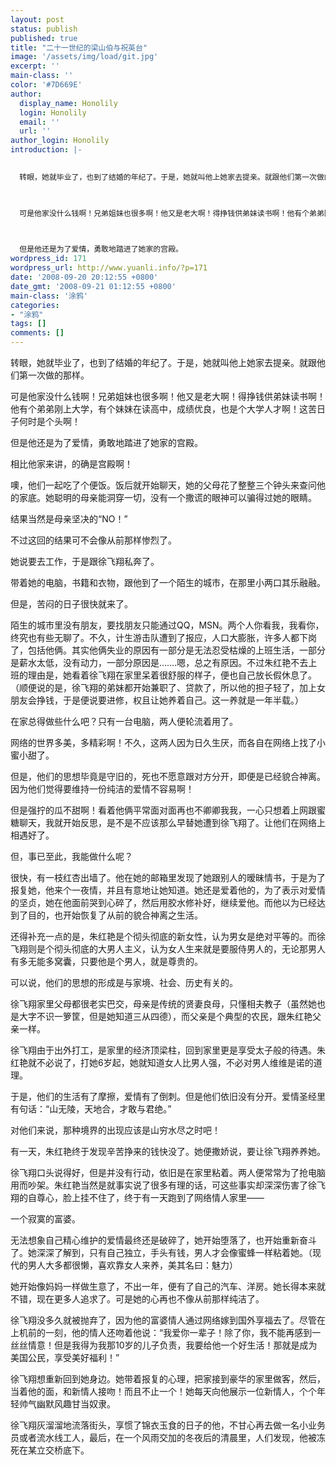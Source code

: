 ```yaml
---
layout: post
status: publish
published: true
title: "二十一世纪的梁山伯与祝英台"
image: '/assets/img/load/git.jpg'
excerpt: ''
main-class: ''
color: '#7D669E'
author:
  display_name: Honolily
  login: Honolily
  email: ''
  url: ''
author_login: Honolily
introduction: |-
  

  转眼，她就毕业了，也到了结婚的年纪了。于是，她就叫他上她家去提亲。就跟他们第一次做的那样。

  

  可是他家没什么钱啊！兄弟姐妹也很多啊！他又是老大啊！得挣钱供弟妹读书啊！他有个弟弟刚上大学，有个妹妹在读高中，成绩优良，也是个大学人才啊！这苦日子何时是个头啊！

  

  但是他还是为了爱情，勇敢地踏进了她家的宫殿。
wordpress_id: 171
wordpress_url: http://www.yuanli.info/?p=171
date: '2008-09-20 20:12:55 +0800'
date_gmt: '2008-09-21 01:12:55 +0800'
main-class: '涂鸦'
categories:
- "涂鸦"
tags: []
comments: []
---
```


转眼，她就毕业了，也到了结婚的年纪了。于是，她就叫他上她家去提亲。就跟他们第一次做的那样。

可是他家没什么钱啊！兄弟姐妹也很多啊！他又是老大啊！得挣钱供弟妹读书啊！他有个弟弟刚上大学，有个妹妹在读高中，成绩优良，也是个大学人才啊！这苦日子何时是个头啊！

但是他还是为了爱情，勇敢地踏进了她家的宫殿。

相比他家来讲，的确是宫殿啊！

噢，他们一起吃了个便饭。饭后就开始聊天，她的父母花了整整三个钟头来查问他的家底。她聪明的母亲能洞穿一切，没有一个撒谎的眼神可以骗得过她的眼睛。

结果当然是母亲坚决的&ldquo;NO！&rdquo;

不过这回的结果可不会像从前那样惨烈了。

她说要去工作，于是跟徐飞翔私奔了。 

带着她的电脑，书籍和衣物，跟他到了一个陌生的城市，在那里小两口其乐融融。

但是，苦闷的日子很快就来了。 

陌生的城市里没有朋友，要找朋友只能通过QQ，MSN。两个人你看我，我看你，终究也有些无聊了。不久，计生游击队遭到了报应，人口大膨胀，许多人都下岗了，包括他俩。其实他俩失业的原因有一部分是无法忍受枯燥的上班生活，一部分是薪水太低，没有动力，一部分原因是&hellip;&hellip;.嗯，总之有原因。不过朱红艳不去上班的理由是，她看着徐飞翔在家里呆着很舒服的样子，便也自己放长假休息了。（顺便说的是，徐飞翔的弟妹都开始兼职了、贷款了，所以他的担子轻了，加上女朋友会挣钱，于是便说要进修，权且让她养着自己。这一养就是一年半载。）

在家总得做些什么吧？只有一台电脑，两人便轮流着用了。

网络的世界多美，多精彩啊！不久，这两人因为日久生厌，而各自在网络上找了小蜜小甜了。 

但是，他们的思想毕竟是守旧的，死也不愿意跟对方分开，即便是已经貌合神离。因为他们觉得要维持一份纯洁的爱情不容易啊！

但是强拧的瓜不甜啊！看着他俩平常面对面再也不卿卿我我，一心只想着上网跟蜜糖聊天，我就开始反思，是不是不应该那么早替她遭到徐飞翔了。让他们在网络上相遇好了。

但，事已至此，我能做什么呢？

很快，有一枝红杏出墙了。他在她的邮箱里发现了她跟别人的暧昧情书，于是为了报复她，他来个一夜情，并且有意地让她知道。她还是爱着他的，为了表示对爱情的坚贞，她在他面前哭到心碎了，然后用胶水修补好，继续爱他。而他以为已经达到了目的，也开始恢复了从前的貌合神离之生活。

还得补充一点的是，朱红艳是个彻头彻底的新女性，认为男女是绝对平等的。而徐飞翔则是个彻头彻底的大男人主义，认为女人生来就是要服侍男人的，无论那男人有多无能多窝囊，只要他是个男人，就是尊贵的。

可以说，他们的思想的形成是与家境、社会、历史有关的。 

徐飞翔家里父母都很老实巴交，母亲是传统的贤妻良母，只懂相夫教子（虽然她也是大字不识一箩筐，但是她知道三从四德），而父亲是个典型的农民，跟朱红艳父亲一样。

徐飞翔由于出外打工，是家里的经济顶梁柱，回到家里更是享受太子般的待遇。朱红艳就不必说了，打她6岁起，她就知道女人比男人强，不必对男人维维是诺的道理。

于是，他们的生活有了摩擦，爱情有了倒刺。但是他们依旧没有分开。爱情圣经里有句话：&ldquo;山无陵，天地合，才敢与君绝。&rdquo;

对他们来说，那种境界的出现应该是山穷水尽之时吧！

有一天，朱红艳终于发现辛苦挣来的钱快没了。她便撒娇说，要让徐飞翔养养她。 

徐飞翔口头说得好，但是并没有行动，依旧是在家里粘着。两人便常常为了抢电脑用而吵架。朱红艳当然是就事实说了很多有理的话，可这些事实却深深伤害了徐飞翔的自尊心，脸上挂不住了，终于有一天跑到了网络情人家里&mdash;&mdash;

一个寂寞的富婆。

无法想象自己精心维护的爱情最终还是破碎了，她开始堕落了，也开始重新奋斗了。她深深了解到，只有自己独立，手头有钱，男人才会像蜜蜂一样粘着她。（现代的男人大多都很懒，喜欢靠女人来养，美其名曰：魅力）

她开始像妈妈一样做生意了，不出一年，便有了自己的汽车、洋房。她长得本来就不错，现在更多人追求了。可是她的心再也不像从前那样纯洁了。

徐飞翔没多久就被抛弃了，因为他的富婆情人通过网络嫁到国外享福去了。尽管在上机前的一刻，他的情人还吻着他说：&ldquo;我爱你一辈子！除了你，我不能再感到一丝丝情意！但是我得为我那10岁的儿子负责，我要给他一个好生活！那就是成为美国公民，享受美好福利！&rdquo;

徐飞翔想重新回到她身边。她带着报复的心理，把家接到豪华的家里做客，然后，当着他的面，和新情人接吻！而且不止一个！她每天向他展示一位新情人，个个年轻帅气幽默风趣甘当奴隶。

徐飞翔灰溜溜地流落街头，享惯了锦衣玉食的日子的他，不甘心再去做一名小业务员或者流水线工人，最后，在一个风雨交加的冬夜后的清晨里，人们发现，他被冻死在某立交桥底下。

